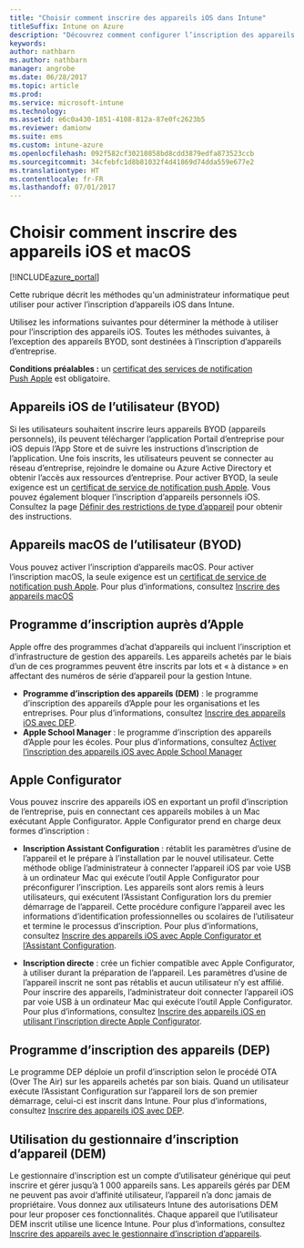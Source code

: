 ```yaml
---
title: "Choisir comment inscrire des appareils iOS dans Intune"
titleSuffix: Intune on Azure
description: "Découvrez comment configurer l’inscription des appareils iOS dans Microsoft Intune."
keywords: 
author: nathbarn
ms.author: nathbarn
manager: angrobe
ms.date: 06/28/2017
ms.topic: article
ms.prod: 
ms.service: microsoft-intune
ms.technology: 
ms.assetid: e6c0a430-1851-4108-812a-87e0fc2623b5
ms.reviewer: damionw
ms.suite: ems
ms.custom: intune-azure
ms.openlocfilehash: 092f582cf30210858bd8cdd3879edfa873523ccb
ms.sourcegitcommit: 34cfebfc1d8b81032f4d41869d74dda559e677e2
ms.translationtype: HT
ms.contentlocale: fr-FR
ms.lasthandoff: 07/01/2017
---
```

# <a name="choose-how-to-enroll-ios-and-macos-devices"></a>Choisir comment inscrire des appareils iOS et macOS

[!INCLUDE[azure_portal](./includes/azure_portal.md)]

Cette rubrique décrit les méthodes qu'un administrateur informatique peut utiliser pour activer l’inscription d’appareils iOS dans Intune.

Utilisez les informations suivantes pour déterminer la méthode à utiliser pour l’inscription des appareils iOS. Toutes les méthodes suivantes, à l’exception des appareils BYOD, sont destinées à l’inscription d’appareils d’entreprise.

**Conditions préalables :** un [certificat des services de notification Push Apple](apple-mdm-push-certificate-get.md) est obligatoire.

## <a name="user-owned-ios-devices-byod"></a>Appareils iOS de l’utilisateur (BYOD)

Si les utilisateurs souhaitent inscrire leurs appareils BYOD (appareils personnels), ils peuvent télécharger l’application Portail d’entreprise pour iOS depuis l’App Store et de suivre les instructions d’inscription de l’application. Une fois inscrits, les utilisateurs peuvent se connecter au réseau d’entreprise, rejoindre le domaine ou Azure Active Directory et obtenir l’accès aux ressources d’entreprise. Pour activer BYOD, la seule exigence est un [certificat de service de notification push Apple](apple-mdm-push-certificate-get.md). Vous pouvez également bloquer l’inscription d’appareils personnels iOS. Consultez la page [Définir des restrictions de type d’appareil](enrollment-restrictions-set.md) pour obtenir des instructions.

## <a name="user-owned-macos-devices-byod"></a>Appareils macOS de l’utilisateur (BYOD)

Vous pouvez activer l’inscription d’appareils macOS. Pour activer l’inscription macOS, la seule exigence est un [certificat de service de notification push Apple](apple-mdm-push-certificate-get.md). Pour plus d’informations, consultez [Inscrire des appareils macOS](./macos-enroll.md)

## <a name="enrollment-program-with-apple"></a>Programme d’inscription auprès d’Apple
Apple offre des programmes d’achat d’appareils qui incluent l’inscription et d’infrastructure de gestion des appareils. Les appareils achetés par le biais d’un de ces programmes peuvent être inscrits par lots et « à distance » en affectant des numéros de série d’appareil pour la gestion Intune.

- **Programme d’inscription des appareils (DEM)** : le programme d’inscription des appareils d’Apple pour les organisations et les entreprises. Pour plus d’informations, consultez [Inscrire des appareils iOS avec DEP](device-enrollment-program-enroll-ios.md).
- **Apple School Manager** : le programme d’inscription des appareils d’Apple pour les écoles. Pour plus d’informations, consultez [Activer l’inscription des appareils iOS avec Apple School Manager](apple-school-manager-set-up-ios.md)

## <a name="apple-configurator"></a>Apple Configurator

Vous pouvez inscrire des appareils iOS en exportant un profil d’inscription de l’entreprise, puis en connectant ces appareils mobiles à un Mac exécutant Apple Configurator. Apple Configurator prend en charge deux formes d’inscription :

- **Inscription Assistant Configuration** : rétablit les paramètres d’usine de l’appareil et le prépare à l’installation par le nouvel utilisateur. Cette méthode oblige l’administrateur à connecter l’appareil iOS par voie USB à un ordinateur Mac qui exécute l’outil Apple Configurator pour préconfigurer l’inscription. Les appareils sont alors remis à leurs utilisateurs, qui exécutent l’Assistant Configuration lors du premier démarrage de l’appareil. Cette procédure configure l’appareil avec les informations d’identification professionnelles ou scolaires de l’utilisateur et termine le processus d’inscription. Pour plus d’informations, consultez [Inscrire des appareils iOS avec Apple Configurator et l’Assistant Configuration](apple-configurator-setup-assistant-enroll-ios.md).

- **Inscription directe** : crée un fichier compatible avec Apple Configurator, à utiliser durant la préparation de l’appareil. Les paramètres d’usine de l’appareil inscrit ne sont pas rétablis et aucun utilisateur n’y est affilié. Pour inscrire des appareils, l’administrateur doit connecter l’appareil iOS par voie USB à un ordinateur Mac qui exécute l’outil Apple Configurator. Pour plus d’informations, consultez [Inscrire des appareils iOS en utilisant l’inscription directe Apple Configurator](apple-configurator-direct-enroll-ios.md).

## <a name="use-the-device-enrollment-program-dep"></a>Programme d’inscription des appareils (DEP)

Le programme DEP déploie un profil d’inscription selon le procédé OTA (Over The Air) sur les appareils achetés par son biais. Quand un utilisateur exécute l’Assistant Configuration sur l’appareil lors de son premier démarrage, celui-ci est inscrit dans Intune. Pour plus d’informations, consultez [Inscrire des appareils iOS avec DEP](device-enrollment-program-enroll-ios.md).

## <a name="use-the-device-enrollment-manager-dem"></a>Utilisation du gestionnaire d’inscription d’appareil (DEM)
Le gestionnaire d’inscription est un compte d’utilisateur générique qui peut inscrire et gérer jusqu’à 1 000 appareils sans. Les appareils gérés par DEM ne peuvent pas avoir d’affinité utilisateur, l’appareil n’a donc jamais de propriétaire. Vous donnez aux utilisateurs Intune des autorisations DEM pour leur proposer ces fonctionnalités. Chaque appareil que l’utilisateur DEM inscrit utilise une licence Intune. Pour plus d’informations, consultez [Inscrire des appareils avec le gestionnaire d’inscription d’appareils](device-enrollment-manager-enroll.md).
